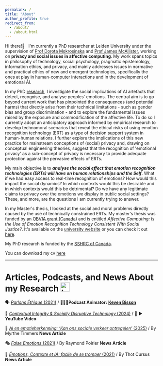 ```yaml
---
permalink: /
title: "About"
author_profile: true
redirect_from: 
  - /about/
  - /about.html
---
```


Hi there!👋 &nbsp;   I'm currently a PhD researcher at Leiden University under the supervision of [Prof Dorota Mokrosinska](https://www.dorotamokrosinska.com/) and [Prof James McAllister](https://www.universiteitleiden.nl/en/staffmembers/james-mcallister#tab-1), working on **privacy and social issues in affective computing**. My work spans topics in philosophy of technology, social psychology, pragmatic epistemology, information ethics, and privacy, and mainly addresses issues in normative and practical ethics of new and emergent technologies, specifically the ones at play in human-computer interactions and in the development of emotional AI. 

In my PhD [research](https://www.universiteitleiden.nl/en/staffmembers/alexandra-pregent#tab-1), I investigate the social implications of AI artefacts that detect, recognise, and analyse peoples' emotions. The central aim is to go beyond current work that has pinpointed the consequences (and potential harms) that directly arise from their technical limitations - such as gender bias and group discrimination - and to explore the fundamental issues raised by the exposure and commodification of the affective life. To do so I currently adopt an anticipatory approach informed by empirical research to develop technomoral scenarios that reveal the ethical risks of using emotion recognition technology (ERT) as a type of decision support system in human-human relations. I further explore the implications of this new practice for mainstream conceptions of (social) privacy and, drawing on conceptual engineering theories, suggest that the recognition of 'emotional privacy' as a sub-concept of privacy is necessary to provide adequate protection against the pervasive effects of ERTs.

My main objective is to ***analyse the social effect that emotion recognition technologies (ERTs) will have on human relationships and the Self***. What if we had easy access to real-time recognition of emotions? How would this impact the social dynamics? In which contexts would this be desirable and in which contexts would this be detrimental? Do we have any legitimate claims to privacy over the emotions we display in public social settings? These, and more, are the questions I am currently trying to answer. 


In my Master's thesis, I looked at the social and moral problems directly caused by the use of technically constrained ERTs. My master's thesis was funded by an [OBVIA grant (Canada)](https://www.obvia.ca/) and is entitled *Affective Computing: Is the Use of Emotion Recognition Technology Consistent With Social Justice?*. It's available on the [university website](https://www.fp.ulaval.ca/recherche/theses-et-memoires?titre=Informatique+affective%3A+L%E2%80%99utilisation+des+syst%C3%A8mes+de+reconnaissance+des+%C3%A9motions+est-elle+en+coh%C3%A9rence+avec+la+justice+sociale&type=All&etat=All&annee=All) or you can check it out [here](https://philpapers.org/rec/PRGIAL).

My PhD research is funded by the [SSHRC of Canada](https://www.sshrc-crsh.gc.ca/results-resultats/recipients-recipiendaires/2020/cgs_doctoral-besc_doctorat-eng.aspx).

You can download my cv [here](https://AlexandraPregent.github.io/files/AlexandraPregent2024CV.pdf) 



---  



# Articles, Podcasts, and News About my Research <img src="https://github.com/AlexandraPregent/AlexandraPregent.github.io/assets/165220288/f362716c-61f5-4a93-9807-b0812a4f4c81" alt="https://github.com/AlexandraPregent/AlexandraPregent.github.io/assets/165220288/f362716c-61f5-4a93-9807-b0812a4f4c81" width="30"/>  


🗣️  [*Parlons Éthique* (2021)](https://www.youtube.com/watch?v=_szyyVoG5bs)  /  🧔🏻‍♂️**Podcast Animator:** **[Keven Bisson](https://www.kevenbisson.com/)**

🎥  [*Contextual Integrity & Socially Disruptive Technology* (2024)](https://www.youtube.com/watch?v=hEOm9ITLa4Q) / 🔴 ▶️ **YouTube Video**

🦾 [*AI en emotieherkenning: ‘Kan ons sociale verkeer ontregelen’* (2025)](https://www.universiteitleiden.nl/nieuws/2025/07/ai-en-emotieherkenning-kan-ons-sociale-verkeer-ontregelen) / By Myrthe Timmers **News Article**

🎭  [*False Emotions* (2021)](https://www.fp.ulaval.ca/actualites/alexandra-pregent-etudiante-a-la-maitrise-en-philosophie-a-presente-ses-travaux-dans-le-cadre-de-la-semaine-numeriqc) / By Raymond Poirier **News Article**

🤖  [*Émotions, Contexte et IA: facile de se tromper* (2021)](https://cursus.edu/fr/22736/emotions-contexte-et-ia-facile-de-se-tromper) / By Thot Cursus **News Article**

